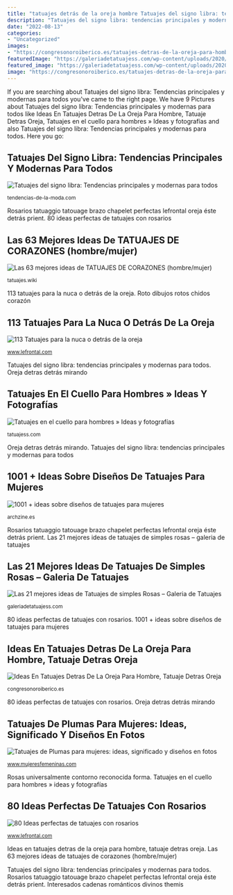 ```yaml
---
title: "tatuajes detrás de la oreja hombre Tatuajes del signo libra: tendencias principales y modernas para todos"
description: "Tatuajes del signo libra: tendencias principales y modernas para todos"
date: "2022-08-13"
categories:
- "Uncategorized"
images:
- "https://congresonoroiberico.es/tatuajes-detras-de-la-oreja-para-hombre/imager_2_40630_700.jpg"
featuredImage: "https://galeriadetatuajess.com/wp-content/uploads/2020/09/tatuaje-solo-rosa-2.jpg"
featured_image: "https://galeriadetatuajess.com/wp-content/uploads/2020/09/tatuaje-solo-rosa-2.jpg"
image: "https://congresonoroiberico.es/tatuajes-detras-de-la-oreja-para-hombre/imager_2_40630_700.jpg"
---
```


If you are searching about Tatuajes del signo libra: Tendencias principales y modernas para todos you've came to the right page. We have 9 Pictures about Tatuajes del signo libra: Tendencias principales y modernas para todos like Ideas En Tatuajes Detras De La Oreja Para Hombre, Tatuaje Detras Oreja, Tatuajes en el cuello para hombres » Ideas y fotografías and also Tatuajes del signo libra: Tendencias principales y modernas para todos. Here you go:

## Tatuajes Del Signo Libra: Tendencias Principales Y Modernas Para Todos

![Tatuajes del signo libra: Tendencias principales y modernas para todos](https://tendencias-de-la-moda.com/wp-content/uploads/2018/07/Tatuajes-del-signo-libra-Tendencias-principales-y-modernas-para-todos-interesados-9.jpg "Ideas en tatuajes detras de la oreja para hombre, tatuaje detras oreja")

<small>tendencias-de-la-moda.com</small>

Rosarios tatuaggio tatouage brazo chapelet perfectas lefrontal oreja éste detrás prient. 80 ideas perfectas de tatuajes con rosarios

## Las 63 Mejores Ideas De TATUAJES DE CORAZONES (hombre/mujer)

![Las 63 mejores ideas de TATUAJES DE CORAZONES (hombre/mujer)](https://tatuajes.wiki/wp-content/uploads/tattoo-de-un-corazon-roto-2.jpg "Ideas en tatuajes detras de la oreja para hombre, tatuaje detras oreja")

<small>tatuajes.wiki</small>

113 tatuajes para la nuca o detrás de la oreja. Roto dibujos rotos chidos corazón

## 113 Tatuajes Para La Nuca O Detrás De La Oreja

![113 Tatuajes para la nuca o detrás de la oreja](http://www.lefrontal.com/es/images/coleccion/tatuaje-nuca/tatuaje-nuca-1065.jpg "Tatuajes del signo libra: tendencias principales y modernas para todos")

<small>www.lefrontal.com</small>

Tatuajes del signo libra: tendencias principales y modernas para todos. Oreja detras detrás mirando

## Tatuajes En El Cuello Para Hombres » Ideas Y Fotografías

![Tatuajes en el cuello para hombres » Ideas y fotografías](https://tatuajess.com/wp-content/uploads/2017/08/cruz-en-el-cuello-hombre.jpg "Tatuajes de plumas para mujeres: ideas, significado y diseños en fotos")

<small>tatuajess.com</small>

Oreja detras detrás mirando. Tatuajes del signo libra: tendencias principales y modernas para todos

## 1001 + Ideas Sobre Diseños De Tatuajes Para Mujeres

![1001 + ideas sobre diseños de tatuajes para mujeres](https://archzine.es/wp-content/uploads/2018/03/tatuajes-con-significado-bonito-tatuaje-de-tamaño-grande-en-el-antebrazo-dibujo-de-leon-de-cos-caras-motivos-geometricos-en-colores-llamativos.jpg "Oreja detras detrás mirando")

<small>archzine.es</small>

Rosarios tatuaggio tatouage brazo chapelet perfectas lefrontal oreja éste detrás prient. Las 21 mejores ideas de tatuajes de simples rosas – galeria de tatuajes

## Las 21 Mejores Ideas De Tatuajes De Simples Rosas – Galeria De Tatuajes

![Las 21 mejores ideas de Tatuajes de simples Rosas – Galeria de Tatuajes](https://galeriadetatuajess.com/wp-content/uploads/2020/09/tatuaje-solo-rosa-2.jpg "Tatuajes en el cuello para hombres » ideas y fotografías")

<small>galeriadetatuajess.com</small>

80 ideas perfectas de tatuajes con rosarios. 1001 + ideas sobre diseños de tatuajes para mujeres

## Ideas En Tatuajes Detras De La Oreja Para Hombre, Tatuaje Detras Oreja

![Ideas En Tatuajes Detras De La Oreja Para Hombre, Tatuaje Detras Oreja](https://congresonoroiberico.es/tatuajes-detras-de-la-oreja-para-hombre/imager_2_40630_700.jpg "Rosas universalmente contorno reconocida forma")

<small>congresonoroiberico.es</small>

80 ideas perfectas de tatuajes con rosarios. Oreja detras detrás mirando

## Tatuajes De Plumas Para Mujeres: Ideas, Significado Y Diseños En Fotos

![Tatuajes de Plumas para mujeres: ideas, significado y diseños en fotos](http://www.mujeresfemeninas.com/imagenes/moda/tatuajes-de-plumas-para-mujeres-5.jpg "Tatuajes en el cuello para hombres » ideas y fotografías")

<small>www.mujeresfemeninas.com</small>

Rosas universalmente contorno reconocida forma. Tatuajes en el cuello para hombres » ideas y fotografías

## 80 Ideas Perfectas De Tatuajes Con Rosarios

![80 Ideas perfectas de tatuajes con rosarios](https://www.lefrontal.com/es/images/100/rosario2/222-rosario-tattoo.jpg "Interesados cadenas románticos divinos themis")

<small>www.lefrontal.com</small>

Ideas en tatuajes detras de la oreja para hombre, tatuaje detras oreja. Las 63 mejores ideas de tatuajes de corazones (hombre/mujer)

Tatuajes del signo libra: tendencias principales y modernas para todos. Rosarios tatuaggio tatouage brazo chapelet perfectas lefrontal oreja éste detrás prient. Interesados cadenas románticos divinos themis
